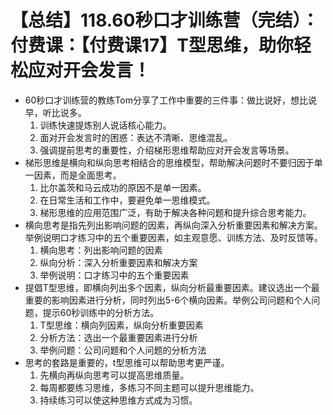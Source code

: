 # 【总结】118.60秒口才训练营（完结）：付费课：【付费课17】T型思维，助你轻松应对开会发言！

-   60秒口才训练营的教练Tom分享了工作中重要的三件事：做比说好，想比说早，听比说多。
    1.  训练快速提炼别人说话核心能力。
    2.  面对开会发言时的困惑：表达不清晰、思维混乱。
    3.  强调提前思考的重要性，介绍梯形思维帮助应对开会发言等场景。
-   梯形思维是横向和纵向思考相结合的思维模型，帮助解决问题时不要归因于单一因素，而是全面思考。
    1.  比尔盖茨和马云成功的原因不是单一因素。
    2.  在日常生活和工作中，要避免单一思维模式。
    3.  梯形思维的应用范围广泛，有助于解决各种问题和提升综合思考能力。
-   横向思考是指先列出影响问题的因素，再纵向深入分析重要因素和解决方案。举例说明口才练习中的五个重要因素，如主观意愿、训练方法、及时反馈等。
    1.  横向思考：列出影响问题的因素
    2.  纵向分析：深入分析重要因素和解决方案
    3.  举例说明：口才练习中的五个重要因素
-   提倡T型思维，即横向列出多个因素，纵向分析最重要因素。建议选出一个最重要的影响因素进行分析，同时列出5-6个横向因素。举例公司问题和个人问题，提示60秒训练中的分析方法。
    1.  T型思维：横向列因素，纵向分析重要因素
    2.  分析方法：选出一个最重要因素进行分析
    3.  举例问题：公司问题和个人问题的分析方法
-   思考的套路是重要的，t型思维可以帮助思考更严谨。
    1.  先横向再纵向思考可以提高思维质量。
    2.  每周都要练习思维，多练习不同主题可以提升思维能力。
    3.  持续练习可以使这种思维方式成为习惯。